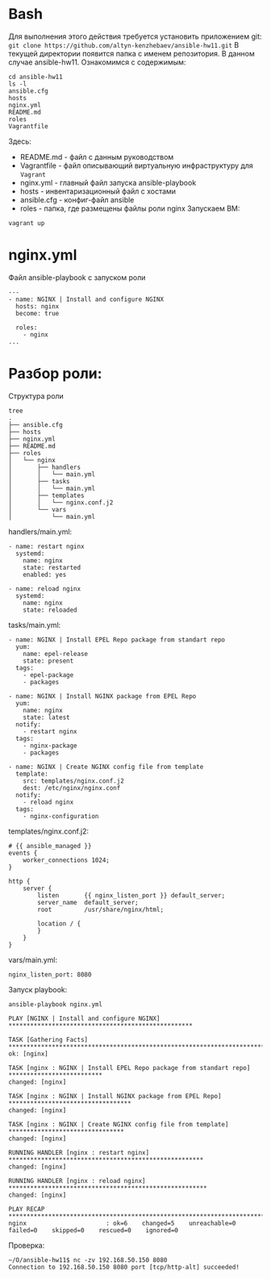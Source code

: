 # Bash
Для выполнения этого действия требуется установить приложением git:
`git clone https://github.com/altyn-kenzhebaev/ansible-hw11.git`
В текущей директории появится папка с именем репозитория. В данном случае ansible-hw11. Ознакомимся с содержимым:
```
cd ansible-hw11
ls -l
ansible.cfg 
hosts
nginx.yml
README.md
roles
Vagrantfile
```
Здесь:
- README.md - файл с данным руководством
- Vagrantfile - файл описывающий виртуальную инфраструктуру для `Vagrant`
- nginx.yml - главный файл запуска ansible-playbook
- hosts - инвентаризационный файл с хостами
- ansible.cfg - конфиг-файл ansible
- roles - папка, где размещены файлы роли nginx
Запускаем ВМ:
```
vagrant up
```
# nginx.yml 
Файл ansible-playbook с запуском роли
```
---
- name: NGINX | Install and configure NGINX
  hosts: nginx
  become: true

  roles:
    - nginx    
...
```
# Разбор роли:
Структура роли
```
tree
.
├── ansible.cfg
├── hosts
├── nginx.yml
├── README.md
├── roles
│   └── nginx
│       ├── handlers
│       │   └── main.yml
│       ├── tasks
│       │   └── main.yml
│       ├── templates
│       │   └── nginx.conf.j2
│       └── vars
│           └── main.yml
```
handlers/main.yml:
```
- name: restart nginx
  systemd:
    name: nginx
    state: restarted
    enabled: yes

- name: reload nginx
  systemd:
    name: nginx
    state: reloaded
```
tasks/main.yml:
```
- name: NGINX | Install EPEL Repo package from standart repo
  yum:
    name: epel-release
    state: present
  tags:
    - epel-package
    - packages

- name: NGINX | Install NGINX package from EPEL Repo
  yum:
    name: nginx
    state: latest
  notify:
    - restart nginx
  tags:
    - nginx-package
    - packages

- name: NGINX | Create NGINX config file from template
  template:
    src: templates/nginx.conf.j2
    dest: /etc/nginx/nginx.conf
  notify:
    - reload nginx
  tags:
    - nginx-configuration
```
templates/nginx.conf.j2:
```
# {{ ansible_managed }}
events {
    worker_connections 1024;
}

http {
    server {
        listen       {{ nginx_listen_port }} default_server;
        server_name  default_server;
        root         /usr/share/nginx/html;

        location / {
        }
    }
}
```
vars/main.yml:
```
nginx_listen_port: 8080
```
Запуск playbook:
```
ansible-playbook nginx.yml 

PLAY [NGINX | Install and configure NGINX] ***************************************************

TASK [Gathering Facts] ***********************************************************************
ok: [nginx]

TASK [nginx : NGINX | Install EPEL Repo package from standart repo] **************************
changed: [nginx]

TASK [nginx : NGINX | Install NGINX package from EPEL Repo] **********************************
changed: [nginx]

TASK [nginx : NGINX | Create NGINX config file from template] ********************************
changed: [nginx]

RUNNING HANDLER [nginx : restart nginx] ******************************************************
changed: [nginx]

RUNNING HANDLER [nginx : reload nginx] *******************************************************
changed: [nginx]

PLAY RECAP ***********************************************************************************
nginx                      : ok=6    changed=5    unreachable=0    failed=0    skipped=0    rescued=0    ignored=0   
```
Проверка:
```
~/O/ansible-hw11$ nc -zv 192.168.50.150 8080
Connection to 192.168.50.150 8080 port [tcp/http-alt] succeeded!
```